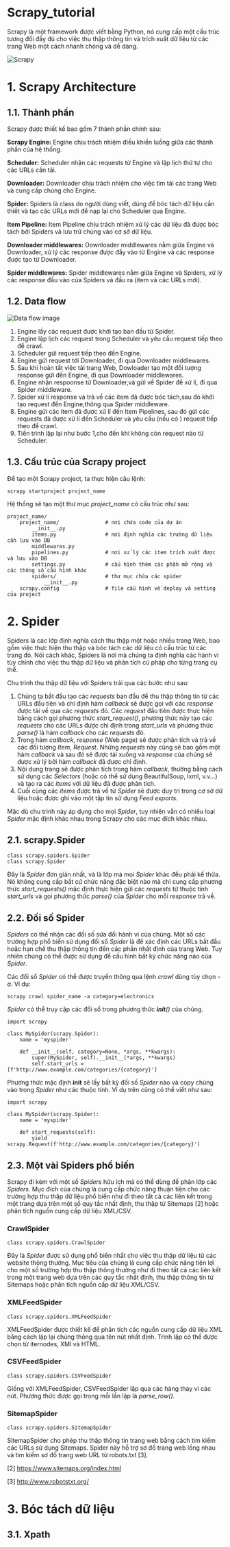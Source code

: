 # Scrapy_tutorial
Scrapy là một framework được viết bằng Python, nó cung cấp một cấu trúc tương đối đầy đủ cho việc thu thập thông tin và trích xuất dữ liệu từ các trang Web một cách nhanh chóng và dễ dàng.

![Scrapy](https://raw.githubusercontent.com/tuantmtb/int3507-2017/master/group3/img/Scrapy-Logo.png)

# 1. Scrapy Architecture
## 1.1. Thành phần
Scrapy được thiết kế bao gồm 7 thành phần chính sau:

**Scrapy Engine:**
Engine chịu trách nhiệm điều khiển luồng giữa các thành phần của hệ thống.

**Scheduler:**
Scheduler nhận các requests từ Engine và lập lịch thứ tự cho các URLs cần tải.

**Downloader:**
Downloader chịu trách nhiệm cho việc tìm tải các trang Web và cung cấp chúng cho Engine.

**Spider:**
Spiders là class do người dùng viết, dùng để bóc tách dữ liệu cần thiết và tạo các URLs mới để nạp lại cho Scheduler qua Engine.

**Item Pipeline:**
Item Pipeline chịu trách nhiệm xử lý các dữ liệu đã được bóc tách bởi Spiders và lưu trữ chúng vào cơ sở dữ liệu.

**Downloader middlewares:**
Downloader middlewares nằm giữa Engine và Downloader, xử lý các response được đẩy vào từ Engine và các response được tạo từ Downloader.

**Spider middlewares:**
Spider middlewares nằm giữa Engine và Spiders, xử lý các response đầu vào của Spiders và đầu ra (item và các URLs mới).
## 1.2. Data flow
![Data flow image](https://doc.scrapy.org/en/latest/_images/scrapy_architecture_02.png)


  1. Engine lấy các request được khởi tạo ban đầu từ Spider.
  2. Engine lập lịch các request trong Scheduler và yêu cầu request tiếp theo để crawl.
  3. Scheduler gửi request tiếp theo đến Engine.
  4. Engine gửi request tới Downloader, đi qua Downloader middlewares.
  5. Sau khi hoàn tất việc tải trang Web, Dowloader tạo một đối tượng response gửi đến Engine, đi qua Downloader middlewares.
  6. Engine nhận respoonse từ Downloader,và gửi về Spider để xử lí, đi qua Spider middleware.
  7. Spider xử lí response và trả về các item đã được bóc tách,sau đó khởi tạo request đến Engine,thông qua Spider middleware.
  8. Engine gửi các item đã được xử lí đến Item Pipelines, sau đó gửi các requests đã được xử lí đến Scheduler và yêu cầu (nếu có ) request tiếp theo để crawl.
  9. Tiến trình lặp lại như bước 1,cho đến khi không còn request nào từ Scheduler.

## 1.3. Cấu trúc của Scrapy project
Để tạo một Scrapy project, ta thực hiện câu lệnh:
    
    scrapy startproject project_name

Hệ thống sẽ tạo một thư mục *project_name* có cấu trúc như sau:

    project_name/
        project_name/               # nơi chứa code của dự án
            __init__.py
            items.py                # nơi định nghĩa các trường dữ liệu cần lưu vào DB
            middlewares.py
            pipelines.py            # nơi xử lý các item trích xuất được và lưu vào DB
            settings.py             # cấu hình thêm các phần mở rộng và các thông số cấu hình khác
            spiders/                # thư mục chứa các spider
                __init__.py
        scrapy.config               # file cấu hình về deploy và setting của project

# 2. Spider

Spiders là các lớp định nghĩa cách thu thập một hoặc nhiều trang Web, bao gồm việc thực hiện thu thập và bóc tách các dữ liệu có cấu trúc từ các trang đó. Nói cách khác, Spiders là nơi mà chúng ta định nghĩa các hành vi tùy chỉnh cho việc thu thập dữ liệu và phân tích cú pháp cho từng trang cụ thể.

Chu trình thu thập dữ liệu với Spiders trải qua các bước như sau:

  1. Chúng ta bắt đầu tạo các *requests* ban đầu để thu thập thông tin từ các URLs đầu tiên và chỉ định hàm *callback* sẽ được gọi với các *response* được tải về qua các *requests* đó. Các *request* đầu tiên được thực hiện bằng cách gọi phương thức *start_request()*, phương thức này tạo các *requests* cho các URLs được chỉ định trong *start_urls* và phương thức *parse()* là hàm *callback* cho các *requests* đó.
  2. Trong hàm *callback*, *response* (Web page) sẽ được phân tích và trả về các đối tượng *Item*, *Request*. Những *requests* này cũng sẽ bao gồm một hàm *callback* và sau đó sẽ được tải xuống và *response* của chúng sẽ được xử lý bởi hàm *callback* đã được chỉ định.
  3. Nội dung trang sẽ được phân tích trong hàm *callback*, thường bằng cách sử dụng các *Selectors* (hoặc có thể sử dụng BeautifulSoup, Ixml, v.v...) và tạo ra các *items* với dữ liệu đã được phân tích.
  4. Cuối cùng các *items* được trả về từ *Spider* sẽ được duy trì trong cơ sở dữ liệu hoặc được ghi vào một tập tin sử dụng *Feed exports*.

Mặc dù chu trình này áp dụng cho mọi *Spider*, tuy nhiên vẫn có nhiều loại *Spider* mặc định khác nhau trong Scrapy cho các mục đích khác nhau.

## 2.1. scrapy.Spider
    class scrapy.spiders.Spider
    class scrapy.Spider

Đây là *Spider* đơn giản nhất, và là lớp mà mọi *Spider* khác đều phải kế thừa. Nó không cung cấp bất cứ chức năng đặc biệt nào mà chỉ cung cấp phương thức *start_requests()* mặc định thực hiện gửi các *requests* từ thuộc tính *start_urls* và gọi phương thức *parse()* của *Spider* cho mỗi *response* trả về.

## 2.2. Đối số Spider
*Spiders* có thể nhận các đối số sửa đổi hành vi của chúng. Một số các trường hợp phổ biến sử dụng đối số *Spider* là để xác định các URLs bắt đầu hoặc hạn chế thu thập thông tin đến các phần nhất định của trang Web. Tuy nhiên chúng có thể được sử dụng để cấu hình bất kỳ chức năng nào của *Spider*.

Các đối số *Spider* có thể được truyền thông qua lệnh *crawl* dùng tùy chọn *-a*. Ví dụ:

    scrapy crawl spider_name -a category=electronics

*Spider* có thể truy cập các đối số trong phương thức *__init__()* của chúng.

    import scrapy

    class MySpider(scrapy.Spider):
        name = 'myspider'

        def __init__(self, category=None, *args, **kwargs):
            super(MySpider, self).__init__(*args, **kwargs)
            self.start_urls = [f'http://www.example.com/categories/{category}']

Phương thức mặc định __init__ sẽ lấy bất kỳ đối số *Spider* nào và copy chúng vào trong *Spider* như các thuộc tính. Ví dụ trên cũng có thể viết như sau:

    import scrapy

    class MySpider(scrapy.Spider):
        name = 'myspider'

        def start_requests(self):
            yield scrapy.Request(f'http://www.example.com/categories/{category}')

## 2.3. Một vài Spiders phổ biến
Scrapy đi kèm với một số *Spiders* hữu ích mà có thể dùng để phân lớp các *Spiders*. Mục đích của chúng là cung cấp chức năng thuận tiện cho các trường hợp thu thập dữ liệu phổ biến như đi theo tất cả các liên kết trong một trang dựa trên một số quy tắc nhất định, thu thập từ Sitemaps [2] hoặc phân tích nguồn cung cấp dữ liệu XML/CSV.

### CrawlSpider
    class scrapy.spiders.CrawlSpider

Đây là *Spider* được sử dụng phổ biến nhất cho việc thu thập dữ liệu từ các website thông thường. Mục tiêu của chúng là cung cấp chức năng tiện lợi cho một số trường hợp thu thập thông thường như đi theo tất cả các liên kết trong một trang web dựa trên các quy tắc nhất định, thu thập thông tin từ Sitemaps hoặc phân tích nguồn cấp dữ liệu XML/CSV.

### XMLFeedSpider
    class scrapy.spiders.XMLFeedSpider

XMLFeedSpider được thiết kế để phân tích các nguồn cung cấp dữ liệu XML bằng cách lặp lại chúng thông qua tên nút nhất định. Trình lặp có thể được chọn từ iternodes, XMl và HTML.

### CSVFeedSpider
    class scrapy.spiders.CSVFeedSpider

Giống với XMLFeedSpider, CSVFeedSpider lặp qua các hàng thay vì các nút. Phương thức được gọi trong mỗi lần lặp là *parse_row().*

### SitemapSpider
    class scrapy.spiders.SitemapSpider

SitemapSpider cho phép thu thập thông tin trang web bằng cách tìm kiếm các URLs sử dụng Sitemaps. Spider này hỗ trợ sơ đồ trang web lồng nhau và tìm kiếm sơ đồ trang web URL từ robots.txt [3].

[2] https://www.sitemaps.org/index.html

[3] http://www.robotstxt.org/

# 3. Bóc tách dữ liệu
## 3.1. Xpath

